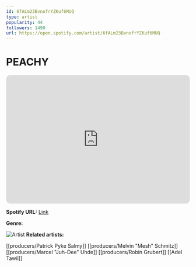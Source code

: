 ```yaml
---
id: 6fALm23BvnofrYZKuf6MUQ
type: artist
popularity: 44
followers: 1490
url: https://open.spotify.com/artist/6fALm23BvnofrYZKuf6MUQ
---
```

# PEACHY

<iframe style="border-radius:12px" src="https://open.spotify.com/embed/artist/6fALm23BvnofrYZKuf6MUQ" width="100%" height="352" frameBorder="0" allowfullscreen="" allow="autoplay; clipboard-write; encrypted-media; fullscreen; picture-in-picture" loading="lazy"></iframe>

**Spotify URL:** [Link](https://open.spotify.com/artist/6fALm23BvnofrYZKuf6MUQ)

**Genre:** 

![Artist](https://i.scdn.co/image/ab6761610000e5ebbd0dcc8622e4ee80bf2ffc4d)
**Related artists:**

[[producers/Patrick Pyke Salmy]]
[[producers/Melvin "Mesh" Schmitz]]
[[producers/Marcel "Juh-Dee" Uhde]]
[[producers/Robin Grubert]]
[[Adel Tawil]]
